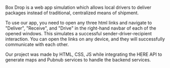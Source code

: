 Box Drop is a web app simulation which allows local drivers to deliver packages instead of traditional, centralized means of shipment. 

To use our app, you need to open any three html links and navigate to "Deliver", "Receive", and "Drive" in the right-hand navbar of each of the opened windows. This simulates a successful sender-driver-recipient interaction. You can open the links on any device, and they will successfully communicate with each other. 


Our project was made by HTML, CSS, JS while integrating the HERE API to generate maps and Pubnub services to handle the backend services. 

